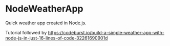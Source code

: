 # NodeWeatherApp
Quick weather app created in Node.js.

Tutorial followed by https://codeburst.io/build-a-simple-weather-app-with-node-js-in-just-16-lines-of-code-32261690901d 
